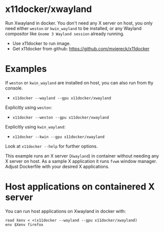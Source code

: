 # x11docker/xwayland
Run Xwayland in docker. You don't need any X server on host, you only need either `weston` or `kwin_wayland` to be installed, or any Wayland compositor like `Gnome 3 Wayland session` already running.

 - Use x11docker to run image. 
 - Get x11docker from github: 
  https://github.com/mviereck/x11docker 
  
# Examples
If `weston` or `kwin_wayland` are installed on host, you can also run from tty console.

 - `x11docker --wayland --gpu x11docker/xwayland`

Explicitly using `weston`: 
 - `x11docker --weston --gpu x11docker/xwayland`
 
Explicitly using `kwin_wayland`: 
 - `x11docker --kwin --gpu x11docker/xwayland`

Look at `x11docker --help` for further options.

This example runs an X server (`Xwayland`) in container without needing any X server on host. As a sample X application it runs `fvwm` window manager. Adjust Dockerfile with your desired X applications.

# Host applications on containered X server
You can run host applications on Xwayland in docker with:
```
read Xenv < <(x11docker --wayland --gpu x11docker/xwayland)
env $Xenv firefox
```

